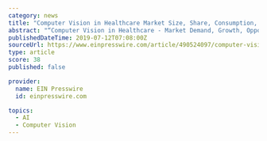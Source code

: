 ```yaml
---
category: news
title: "Computer Vision in Healthcare Market Size, Share, Consumption, Trends & Growth | Industry Forecast – 2025"
abstract: "“Computer Vision in Healthcare - Market Demand, Growth, Opportunities, Manufacturers and Analysis of Top Key Players to 2025” PUNE, MAHARASHTRA, INDIA, July 12, 2019 /EINPresswire.com/ -- Global Computer Vision in Healthcare Market Size, Status and ..."
publishedDateTime: 2019-07-12T07:08:00Z
sourceUrl: https://www.einpresswire.com/article/490524097/computer-vision-in-healthcare-market-size-share-consumption-trends-growth-industry-forecast-2025
type: article
score: 38
published: false

provider:
  name: EIN Presswire
  id: einpresswire.com

topics:
  - AI
  - Computer Vision
---
```

